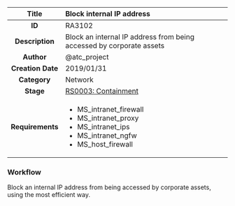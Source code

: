 | Title                       | Block internal IP address         |
|:---------------------------:|:--------------------|
| **ID**                      | RA3102            |
| **Description**             | Block an internal IP address from being accessed by corporate assets   |
| **Author**                  | @atc_project        |
| **Creation Date**           | 2019/01/31 |
| **Category**                | Network      |
| **Stage**                   |[RS0003: Containment](../Response_Stages/RS0003.md)| 
| **Requirements** |<ul><li>MS_intranet_firewall</li><li>MS_intranet_proxy</li><li>MS_intranet_ips</li><li>MS_intranet_ngfw</li><li>MS_host_firewall</li></ul>|

### Workflow

Block an internal IP address from being accessed by corporate assets, using the most efficient way.

